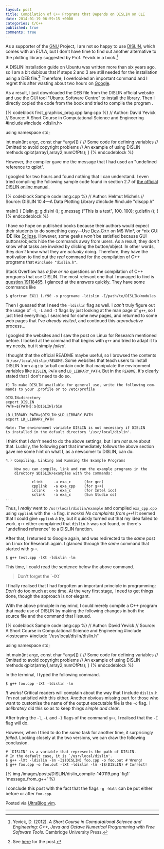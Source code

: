 ```yaml
---
layout: post
title: Compilation of C++ Programs that Depends on DISLIN on CLI
date: 2014-01-19 06:59:15 +0000
categories: C/C++
published: true
comments: true
---
```


As a supporter of the [GNU] Project, I am not so happy to use
[DISLIN], which comes with an *EULA*, but I don't have time to find
out another alternative to the plotting library suggested by Prof.
Yevick in a book.[^book]

<!-- more -->

A DISLIN installation guide on Ubuntu was written more than six years
ago, so I am a bit dubious that if steps 2 and 3 are still needed for
the installation using a DEB file.[^blog1]  Therefore, I overlooked an
important command and I regret this after wasting about two hours on
[Google].

As a result, I just downloaded the DEB file from the DISLIN official
website and use the GUI tool "Ubuntu Software Centre" to install the
library. Then I directly copied the code from the book and tried to
compile the program .

{% codeblock first_graphics_prog.cpp lang:cpp %}
// Author: David Yevick
// Source: A Short Course in Computational Science and Engineering
#include <iostream>
#include <dislin.h>

using namespace std;

int main(int argc, const char *argv[])
{
    // Some code for defining variables
    // Omitted to avoid copyright problems
    // An example of using DISLIN methods
    qplot(array1,array2,numOfPts);
}
{% endcodeblock %}

However, the compiler gave me the message that I had used an
"undefined reference to qplot".

I googled for two hours and found nothing that I can understand. I
even tried compiling the following sample code found in section 2.7 of
[the official DISLIN online manual][dislin_man].

{% codeblock Sample code lang:cpp %}
// Author: Helmut Michels
// Source: DISLIN 10.4—A Data Plotting Library
#include <iostream>
#include "discpp.h"

main()
{
    Dislin g;
    g.disini ();
    g.messag ("This is a test", 100, 100);
    g.disfin ();
}
{% endcodeblock %}

I have *no* hope on published books because their authors would expect their students to do something easy—Use [Dev-C++] on M\$ Win*, or *nix GUI IDE like [Eclipse]. However, some geeks *won't* be satisfied because GUI buttons/objects hide the commands away from users. As a result, they *don't* know what tasks are invoked by clicking the button/object. In other words, they *don't* know what they are *actually* doing. Therefore, they have the motivation to find out the *real* command for the compilation of C++ programs that `#include "dislin.h"`.

Stack Overflow has *a few or no* questions on the compilation of C++
programs that use DISLIN. The most relevant one that I managed to find
is [question 19118465][so19118465]. I glanced at the answers quickly.
They have some commands like

<pre class="cli"><code class="UBMono">$ gfortran EX11_1.f90 -o progrname <span class="UBHLCode">-ldislin</span> -I/path/to/DISLIN/modules
</code></pre>

Then I guessed that I need the `-ldislin` flag as well. I *can't*
truly figure out the usage of `-l`, `-L` and `-I` flags by just
looking at the man page of `g++`, so I just tried everything. I
searched for some new pages, and returned to some web pages that I've
*already visited*, and continued this *unproductive* process...

I googled the websites and I saw the post on Linux for Research
mentioned before. I looked at the command that begins with `g++` and
tried to adapt it to my needs, but it simply *failed*.

I thought that the official README maybe useful, so I browsed the
contents in `/usr/local/dislin/README`. Some websites that teach users
to install DISLIN from a gzip tarball contain code that manipulate the
environment variables like `DISLIN`, `PATH` and `LD_LIBRARY_PATH`. But
in the `README`, it's clearly stated that I don't need to do so.

<pre class="cli"><code class="UBMono">f) To make DISLIN available for general use, write the following com-
mands to your .profile or to /etc/profile

DISLIN=directory
export DISLIN
PATH=${PATH}:${DISLIN}/bin

LD_LIBRARY_PATH=$DISLIN:$LD_LIBRARY_PATH
export LD_LIBRARY_PATH

<span class="UBHLCode">Note: The environment variable DISLIN is not necessary if DISLIN
is installed in the default directory '/usr/local/dislin'.</span>
</code></pre>

I think that I *don't* need to do the above settings, but I am *not* sure about that. Luckily, the following part that immediately follows the above section gave me some hint on what I, as a newcomer to DISLIN, can do.

<pre class="cli"><code class="UBMono">4.) Compiling, Linking and Running the Example Programs

    Now you can compile, link and run the example programs in the
    directory $DISLIN/examples with the commands:

		    clink     -a exa_c      (for gcc)
		    <span class="UBHLCode">cpplink   -a exa_cpp    (for g++)</span>
		    iclink    -a exa_c      (for Intel icc)
		    sclink    -a exa_c      (Sun Studio cc)
...
</code></pre>

Thus, I *really* went to `/usr/local/dislin/example` and compiled `exa_cpp.cpp` using `cpplink` with the `-a` flag. *It works! No complaints from `g++`!* It seemed that I could give `cpplink` a try, but it quickly turned out that my idea failed to work. `g++` either complained that `dislin.h` was *not* found, or there's "undefined reference" to a DISLIN function.

After that, I returned to Google again, and was redirected to the *same* post on Linux for Research again. I glanced through the *same* command that started with `g++`.

<pre class="cli"><code class="UBMono">$ g++ test.cpp -lXt -ldislin -lm
</code></pre>

This time, I could read the sentence below the above command.

<blockquote>
    Don't forget the `-lXt`
</blockquote>

I finally realised that I had forgotten an important principle in programming: *Don't* do too much at one time. At the very first stage, I need to get things done, though the approach is *not* elegant.

With the above principle in my mind, I could merely compile a C++ program that made use of DISLIN by making the following changes in both the source file and the command that I issued.

{% codeblock Sample code lang:cpp %}
// Author: David Yevick
// Source: A Short Course in Computational Science and Engineering
#include &lt;iostream&gt;
#include &quot;/usr/local/dislin/dislin.h&quot;

using namespace std;

int main(int argc, const char *argv[])
{
// Some code for defining variables
// Omitted to avoid copyright problems
// An example of using DISLIN methods
qplot(array1,array2,numOfPts);
}
{% endcodeblock %}

In the terminal, I typed the following command.

<pre class="cli"><code class="UBMono">$ g++ foo.cpp -lXt -ldislin -lm
</code></pre>

*It works!* Critical readers will complain about the way that I include `dislin.h`. I'm not satisfied with this either. Another obvious missing part for those who want to customise the name of the output executable file is the `-o` flag. I *delibrately* did this so as to keep things *simple and clear*.

After trying the `-l`, `-L` and `-I` flags of the command `g++`, I realised that the `-I` flag will do.

However, when I tried to do the *same* task for another time, it surprisingly *failed*. Looking closely at the two versions, we can draw the following conclusion.

<pre class="cli"><code class="UBMono"># `DISLIN' is a variable that represents the path of DISLIN.
# In the default case, it is `/usr/local/dislin'.
$ g++ <span class="err">-lXt -ldislin -lm</span> -I$(DISLIN) foo.cpp -o foo.out # Wrong!
$ g++ foo.cpp -o foo.out <span class="UBHLCode">-lXt -ldislin -lm</span> -I$(DISLIN) # Correct!
</code></pre>

{% img /images/posts/DISLIN/dislin_compile-140119.png 'fig1' 'message_from_g++' %}

I conclude this post with the fact that the flags `-g -Wall` can be put either
before or after `foo.cpp`.

Posted via [UltraBlog.vim].

---
[^book]:
    Yevick, D.  (2012).  *A Short Course in Computational Science and
    Engineering: C++, Java and Octave Numerical Programming with Free
    Software Tools*.  Cambridge University Press.

[^blog1]: See [here][blog1] for the post.

[GNU]: https://www.gnu.org/
[DISLIN]: http://www.dislin.de/
[blog1]: http://linux4research.blogspot.hk/2007/05/install-and-use-dislin-under-linuxe.html
[Google]: https://www.google.com/
[dislin_man]: http://www2.mps.mpg.de/dislin/contents.html
[Dev-C++]: http://www.bloodshed.net/devcpp.html
[Eclipse]: http://www.eclipse.org
[so19118465]: http://stackoverflow.com/q/19118465 "Compiling dislin gfortran"
[UltraBlog.vim]: http://0x3f.org/blog/ultrablog-as-an-ultimate-vim-blogging-plugin/
